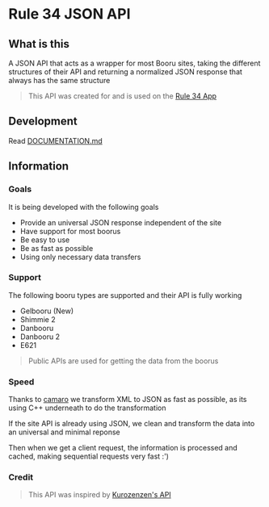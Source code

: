 # Rule 34 JSON API

## What is this

A JSON API that acts as a wrapper for most Booru sites, taking the different structures of their API and returning a normalized JSON response that always has the same structure

> This API was created for and is used on the [Rule 34 App](https://r34.app/)

## Development

Read [DOCUMENTATION.md](DOCUMENTATION.md)

## Information

### Goals

It is being developed with the following goals

- Provide an universal JSON response independent of the site
- Have support for most boorus
- Be easy to use
- Be as fast as possible
- Using only necessary data transfers

### Support

The following booru types are supported and their API is fully working

- Gelbooru (New)
- Shimmie 2
- Danbooru
- Danbooru 2
- E621

> Public APIs are used for getting the data from the boorus

### Speed

Thanks to [camaro](https://www.npmjs.com/package/camaro) we transform XML to JSON as fast as possible, as its using C++ underneath to do the transformation

If the site API is already using JSON, we clean and transform the data into an universal and minimal reponse

Then when we get a client request, the information is processed and cached, making sequential requests very fast :')

### Credit

> This API was inspired by [Kurozenzen's API](https://github.com/kurozenzen/r34-json-api)

